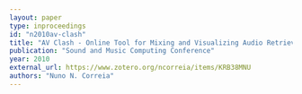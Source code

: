 ```yaml
---
layout: paper
type: inproceedings
id: "n2010av-clash"
title: "AV Clash - Online Tool for Mixing and Visualizing Audio Retrieved from Freesound.org Database"
publication: "Sound and Music Computing Conference"
year: 2010
external_url: https://www.zotero.org/ncorreia/items/KRB38MNU
authors: "Nuno N. Correia"
---
```


